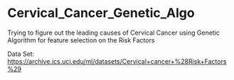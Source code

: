 # Cervical_Cancer_Genetic_Algo
Trying to figure out the leading causes of Cervical Cancer using Genetic Algorithm for feature selection on the Risk Factors

Data Set: https://archive.ics.uci.edu/ml/datasets/Cervical+cancer+%28Risk+Factors%29
